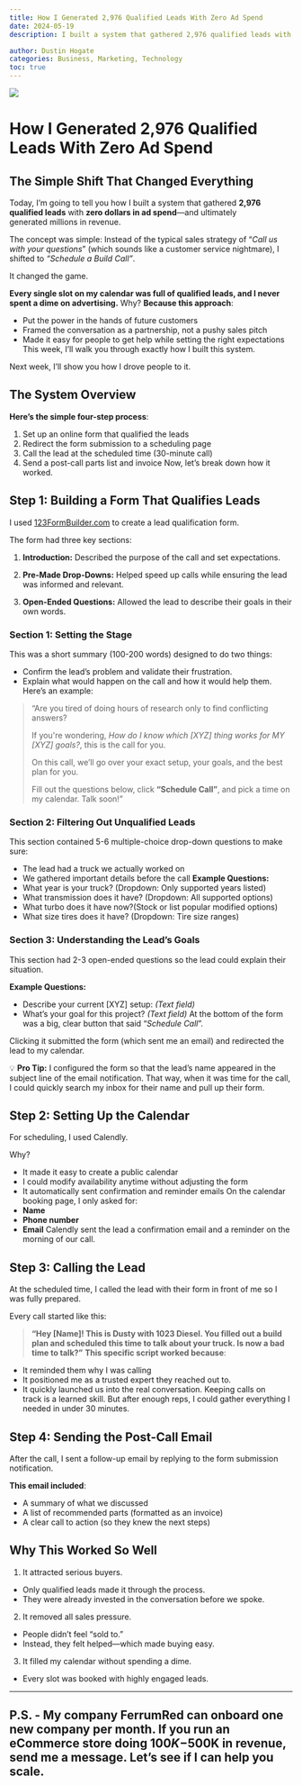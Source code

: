 ```yaml
---
title: How I Generated 2,976 Qualified Leads With Zero Ad Spend
date: 2024-05-19
description: I built a system that gathered 2,976 qualified leads with $0 in ad spend. Here’s how a simple build call process turned into millions in revenue.

author: Dustin Hogate
categories: Business, Marketing, Technology
toc: true
---
```


![](how-i-generated-2-976-qualified-leads-without-spending-a-dollar-on-ads-1.jpg)
# How I Generated 2,976 Qualified Leads With Zero Ad Spend

## **The Simple Shift That Changed Everything**

Today, I’m going to tell you how I built a system that gathered **2,976 qualified leads** with **zero dollars in ad spend**—and ultimately generated millions in revenue.

The concept was simple: Instead of the typical sales strategy of “*Call us with your questions*” (which sounds like a customer service nightmare), I shifted to *“Schedule a Build Call”*.

It changed the game.

**Every single slot on my calendar was full of qualified leads, and I never spent a dime on advertising.**
Why?
**Because this approach**:
- Put the power in the hands of future customers
- Framed the conversation as a partnership, not a pushy sales pitch
- Made it easy for people to get help while setting the right expectations
This week, I’ll walk you through exactly how I built this system.

Next week, I’ll show you how I drove people to it.

## **The System Overview**

**Here’s the simple four-step process**:
1. Set up an online form that qualified the leads
2. Redirect the form submission to a scheduling page
3. Call the lead at the scheduled time (30-minute call)
4. Send a post-call parts list and invoice
Now, let’s break down how it worked.

## **Step 1: Building a Form That Qualifies Leads**

I used [123FormBuilder.com](https://www.123formbuilder.com/) to create a lead qualification form.

The form had three key sections:
1. **Introduction:** Described the purpose of the call and set expectations.

2. **Pre-Made Drop-Downs:** Helped speed up calls while ensuring the lead was informed and relevant.

3. **Open-Ended Questions:** Allowed the lead to describe their goals in their own words.

### **Section 1: Setting the Stage**

This was a short summary (100-200 words) designed to do two things:
- Confirm the lead’s problem and validate their frustration.
- Explain what would happen on the call and how it would help them.
Here’s an example:
> “Are you tired of doing hours of research only to find conflicting answers?
>
> If you're wondering, *How do I know which [XYZ] thing works for MY [XYZ] goals?*, this is the call for you.
>
> On this call, we’ll go over your exact setup, your goals, and the best plan for you.
>
> Fill out the questions below, click **“Schedule Call”**, and pick a time on my calendar. Talk soon!”

### **Section 2: Filtering Out Unqualified Leads**

This section contained 5-6 multiple-choice drop-down questions to make sure:
- The lead had a truck we actually worked on
- We gathered important details before the call
**Example Questions:**
- What year is your truck? (Dropdown: Only supported years listed)
- What transmission does it have? (Dropdown: All supported options)
- What turbo does it have now?(Stock or list popular modified options)
- What size tires does it have? (Dropdown: Tire size ranges)

### **Section 3: Understanding the Lead’s Goals**

This section had 2-3 open-ended questions so the lead could explain their situation.

**Example Questions:**
- Describe your current [XYZ] setup: *(Text field)*
- What’s your goal for this project? *(Text field)*
At the bottom of the form was a big, clear button that said “*Schedule Call*”.

Clicking it submitted the form (which sent me an email) and redirected the lead to my calendar.

💡 **Pro Tip:**
I configured the form so that the lead’s name appeared in the subject line of the email notification. That way, when it was time for the call, I could quickly search my inbox for their name and pull up their form.

## **Step 2: Setting Up the Calendar**

For scheduling, I used Calendly.

Why?
- It made it easy to create a public calendar
- I could modify availability anytime without adjusting the form
- It automatically sent confirmation and reminder emails
On the calendar booking page, I only asked for:
- **Name**
- **Phone number**
- **Email**
Calendly sent the lead a confirmation email and a reminder on the morning of our call.

## **Step 3: Calling the Lead**

At the scheduled time, I called the lead with their form in front of me so I was fully prepared.

Every call started like this:
> **“Hey [Name]! This is Dusty with 1023 Diesel. You filled out a build plan and scheduled this time to talk about your truck. Is now a bad time to talk?”**
**This specific script worked because**:
- It reminded them why I was calling
- It positioned me as a trusted expert they reached out to.
- It quickly launched us into the real conversation.
Keeping calls on track is a learned skill. But after enough reps, I could gather everything I needed in under 30 minutes.

## **Step 4: Sending the Post-Call Email**

After the call, I sent a follow-up email by replying to the form submission notification.

**This email included**:
- A summary of what we discussed
- A list of recommended parts (formatted as an invoice)
- A clear call to action (so they knew the next steps)

## **Why This Worked So Well**

1. It attracted serious buyers.
- Only qualified leads made it through the process.
- They were already invested in the conversation before we spoke.
2. It removed all sales pressure.
- People didn’t feel “sold to.”
- Instead, they felt helped—which made buying easy.
3. It filled my calendar without spending a dime.
- Every slot was booked with highly engaged leads.
---
P.S. - My company FerrumRed can onboard one new company per month. If you run an eCommerce store doing $100K-$500K in revenue, send me a message. Let’s see if I can help you scale.
---
